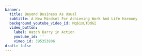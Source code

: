 ```yaml
---
banner:
  title: Beyond Business As Usual
  subtitle: A New Mindset For Achieving Work And Life Harmony
  background_youtube_video_id: Mq61xLTDdGI
  video_button:
    label: Watch Barry in Action
    youtube_id: ''
    vimeo_id: 395353806
draft: false
---
```


